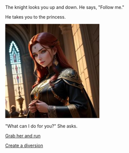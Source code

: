 The knight looks you up and down.  He says, "Follow me."

He takes you to the princess.

![Princess](../Knight/img/princesssm.jpg)

"What can I do for you?" She asks.

[Grab her and run](./ThiefScene3A.md)

[Create a diversion](./ThiefScene2A-2.md)